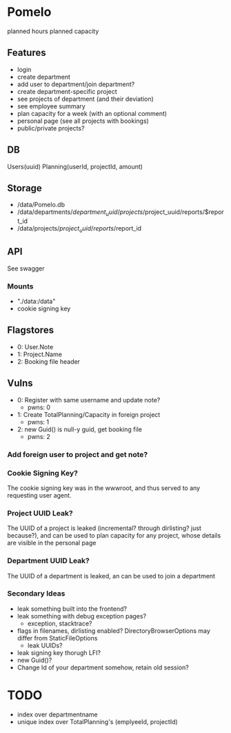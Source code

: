 # Pomelo
planned hours
planned capacity

## Features
- login
- create department
- add user to department/join department?
- create department-specific project
- see projects of department (and their deviation)
- see employee summary
- plan capacity for a week (with an optional comment)
- personal page (see all projects with bookings)
- public/private projects?

## DB
Users(uuid)
Planning(userId, projectId, amount)

## Storage
- /data/Pomelo.db
- /data/departments/$department_uuid/projects/$project_uuid/reports/$report_id
- /data/projects/$project_uuid/reports/$report_id

## API
See swagger

### Mounts
- "./data:/data"
- cookie signing key


## Flagstores
- 0: User.Note
- 1: Project.Name
- 2: Booking file header

## Vulns
- 0: Register with same username and update note?
    - pwns: 0
- 1: Create TotalPlanning/Capacity in foreign project
    - pwns: 1
- 2: new Guid() is null-y guid, get booking file
    - pwns: 2

### Add foreign user to project and get note?


### Cookie Signing Key?
The cookie signing key was in the wwwroot, and thus served to any requesting user agent.

### Project UUID Leak?
The UUID of a project is leaked (incremental? through dirlisting? just because?), and can be used to plan capacity for any project, whose details are visible in the personal page

### Department UUID Leak?
The UUID of a department is leaked, an can be used to join a department

### Secondary Ideas
- leak something built into the frontend?
- leak something with debug exception pages?
    - exception, stacktrace?
- flags in filenames, dirlisting enabled? DirectoryBrowserOptions may differ from StaticFileOptions
    - leak UUIDs?
- leak signing key thorugh LFI?
- new Guid()?
- Change Id of your department somehow, retain old session?


# TODO
- index over departmentname
- unique index over TotalPlanning's (emplyeeId, projectId)
